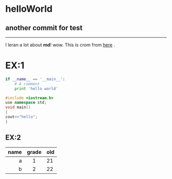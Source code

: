 # helloWorld
## another commit  for test
---------------
I leran a lot about **md**! wow.
This is crom from [here](https://www.zybuluo.com/mdeditor#283612) .

# EX:1

```python
if __name__ == '__main__':
    # A comment
    print 'hello world'
```

```c++
#include <iostream.h>
use namespace std;
void main()
{
cout<<"hello";
}
```
## EX:2

|  name| grade|  old|
|----:|:--:   |:---|
|a    |1       | 21
|b    |2      |22
